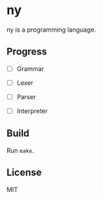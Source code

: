 # ny

ny is a programming language.

## Progress

- [ ] Grammar
- [ ] Lexer
- [ ] Parser
- [ ] Interpreter


## Build

Run `make`.

## License

MIT
